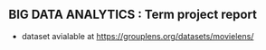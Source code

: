 ## BIG DATA ANALYTICS : Term project report

- dataset avialable at https://grouplens.org/datasets/movielens/
